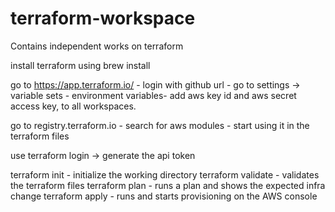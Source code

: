 # terraform-workspace
Contains independent works on terraform

install terraform using brew install

go to https://app.terraform.io/ - 
login with github url - 
go to settings -> variable sets - environment variables- 
add aws key id and aws secret access key, to all workspaces.

go to registry.terraform.io - 
search for aws modules - 
start using it in the terraform files

use terraform login -> generate the api token

terraform init - initialize the working directory
terraform validate - validates the terraform files
terraform plan - runs a plan and shows the expected infra change
terraform apply - runs and starts provisioning on the AWS console

